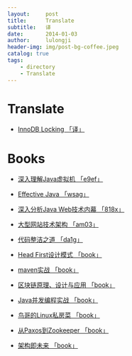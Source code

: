 ```yaml
---
layout:     post
title:      Translate 
subtitle:   译
date:       2014-01-03
author:     lulongji
header-img: img/post-bg-coffee.jpeg
catalog: true
tags:
    - directory
    - Translate
---
```


# Translate

- [InnoDB Locking 「译」](https://blog.lulongji.cn/2019/02/17/InnoDB引擎/)

# Books

- [深入理解Java虚拟机 「e9ef」](https://pan.baidu.com/s/1AtYE2tCIFhiH0uyKYjH2Bg)

- [Effective Java 「wsag」](https://pan.baidu.com/s/1hV0OjzJiewHQ3rlqcewQDg)

- [深入分析Java Web技术内幕 「818x」](https://pan.baidu.com/s/1PWELPXKGtV_CB8d9k-Mamg)

- [大型网站技术架构 「am03」](https://pan.baidu.com/s/1M3yXxk9jqWFDKB0DtUnuRQ)

- [代码整洁之道 「da1g」](https://pan.baidu.com/s/1nDL1qf7Ig4YW0COwvd475A)

- [Head First设计模式 「book」]()

- [maven实战 「book」]()

- [区块链原理、设计与应用 「book」]()

- [Java并发编程实战 「book」]()

- [鸟哥的Linux私房菜 「book」]()

- [从Paxos到Zookeeper 「book」]()

- [架构即未来 「book」]()

